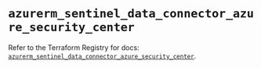 # `azurerm_sentinel_data_connector_azure_security_center`

Refer to the Terraform Registry for docs: [`azurerm_sentinel_data_connector_azure_security_center`](https://registry.terraform.io/providers/hashicorp/azurerm/3.88.0/docs/resources/sentinel_data_connector_azure_security_center).
